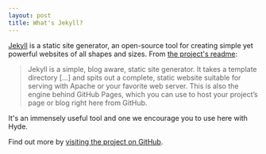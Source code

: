 ```yaml
---
layout: post
title: What's Jekyll?
---
```


[Jekyll]() is a static site generator, an open-source tool for creating simple yet powerful websites of all shapes and sizes. From [the project's readme]():

  > Jekyll is a simple, blog aware, static site generator. It takes a template directory [...] and spits out a complete, static website suitable for serving with Apache or your favorite web server. This is also the engine behind GitHub Pages, which you can use to host your project’s page or blog right here from GitHub.

It's an immensely useful tool and one we encourage you to use here with Hyde.

Find out more by [visiting the project on GitHub]().